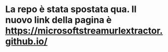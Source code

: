 # La repo è stata spostata qua. Il nuovo link della pagina è https://microsoftstreamurlextractor.github.io/
